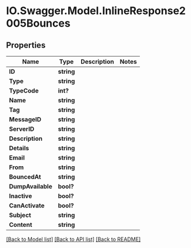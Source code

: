 # IO.Swagger.Model.InlineResponse2005Bounces
## Properties

Name | Type | Description | Notes
------------ | ------------- | ------------- | -------------
**ID** | **string** |  | 
**Type** | **string** |  | 
**TypeCode** | **int?** |  | 
**Name** | **string** |  | 
**Tag** | **string** |  | 
**MessageID** | **string** |  | 
**ServerID** | **string** |  | 
**Description** | **string** |  | 
**Details** | **string** |  | 
**Email** | **string** |  | 
**From** | **string** |  | 
**BouncedAt** | **string** |  | 
**DumpAvailable** | **bool?** |  | 
**Inactive** | **bool?** |  | 
**CanActivate** | **bool?** |  | 
**Subject** | **string** |  | 
**Content** | **string** |  | 

[[Back to Model list]](../README.md#documentation-for-models) [[Back to API list]](../README.md#documentation-for-api-endpoints) [[Back to README]](../README.md)


